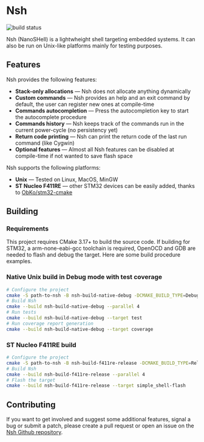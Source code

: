 # Nsh
![build status](https://github.com/juliencombattelli/nsh/workflows/Build%20&%20Tests/badge.svg)

Nsh (NanoSHell) is a lightwheight shell targeting embedded systems.
It can also be run on Unix-like platforms mainly for testing purposes.

## Features

Nsh provides the following features:
- **Stack-only allocations** — Nsh does not allocate anything dynamically
- **Custom commands** — Nsh provides an help and an exit command by default, the user can register new ones at compile-time
- **Commands autocompletion** — Press the autocompletion key to start the autocomplete procedure
- **Commands history** — Nsh keeps track of the commands run in the current power-cycle (no persistency yet)
- **Return code printing** — Nsh can print the return code of the last run command (like Cygwin)
- **Optional features** — Almost all Nsh features can be disabled at compile-time if not wanted to save flash space

Nsh supports the following platforms:
- **Unix** — Tested on Linux, MacOS, MinGW
- **ST Nucleo F411RE** — other STM32 devices can be easily added, thanks to [ObKo/stm32-cmake](https://github.com/ObKo/stm32-cmake)

## Building

### Requirements

This project requires CMake 3.17+ to build the source code.
If building for STM32, a arm-none-eabi-gcc toolchain is required, OpenOCD and GDB are needed to flash and debug the target.
Here are some build procedure examples.

### Native Unix build in Debug mode with test coverage

```bash
# Configure the project
cmake -S path-to-nsh -B nsh-build-native-debug -DCMAKE_BUILD_TYPE=Debug -DENABLE_COVERAGE=ON
# Build Nsh
cmake --build nsh-build-native-debug --parallel 4
# Run tests
cmake --build nsh-build-native-debug --target test
# Run coverage report generation
cmake --build nsh-build-native-debug --target coverage
```

### ST Nucleo F411RE build

```bash
# Configure the project
cmake -S path-to-nsh -B nsh-build-f411re-release -DCMAKE_BUILD_TYPE=Release -DCMAKE_TOOLCHAIN_FILE=cmake/Toolchains/Stm32Gcc.cmake -DSTM32_TOOLCHAIN_PATH=/tmp/gcc-arm-none-eabi -DNSH_STM32_TARGET=Stm32NucleoF411RE
# Build Nsh
cmake --build nsh-build-f411re-release --parallel 4
# Flash the target
cmake --build nsh-build-f411re-release --target simple_shell-flash
```

## Contributing

If you want to get involved and suggest some additional features, signal a bug or submit a patch, please create a pull request or open an issue on the [Nsh Github repository](https://github.com/juliencombattelli/nsh).

